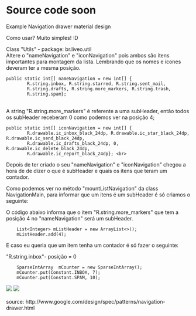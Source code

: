 Source code soon
===============================

Example Navigation drawer material design

Como usar? Muito simples! :D

Class "Utils" - package: br.liveo.util <br>
Altere o "nameNavigation" e "iconNavigation" pois ambos são itens importantes para montagem da lista. Lembrando que os nomes e ícones deveram ter a mesma posição. <br>

    public static int[] nameNavigation = new int[] {
            R.string.inbox, R.string.starred, R.string.sent_mail,
            R.string.drafts, R.string.more_markers, R.string.trash,
            R.string.spam}; 
<br>
A string "R.string.more_markers" é referente a uma subHeader, então todos os subHeader receberam 0 como podemos ver na posição 4; <br>

	public static int[] iconNavigation = new int[] {
            R.drawable.ic_inbox_black_24dp, R.drawable.ic_star_black_24dp, R.drawable.ic_send_black_24dp,
            R.drawable.ic_drafts_black_24dp, 0, R.drawable.ic_delete_black_24dp, 
            R.drawable.ic_report_black_24dp}; <br>


Depois de ter criado o seu "nameNavigation" e "iconNavigation" chegou a hora de de dizer o que é subHeader e quais os itens que teram um contador.

Como podemos ver no método "mountListNavigation" da class NavigationMain, para informar que um itens é um subHeader é só criamos o seguinte: <br>

O código abaixo informa que o item "R.string.more_markers" que tem a posição 4 no "nameNavigation" será um subHeader. <br>

        List<Integer> mListHeader = new ArrayList<>();
        mListHeader.add(4); 

E caso eu queria que um item tenha um contador é só fazer o seguinte: <br>

"R.string.inbox"- posição = 0

        SparseIntArray  mCounter = new SparseIntArray();
        mCounter.put(Constant.INBOX, 7);
        mCounter.put(Constant.SPAM, 10);


<img src="https://raw.githubusercontent.com/rudsonlive/NavigationDrawer-MaterialDesign/master/Screenshot/Screenshot_01.png"> 

<img src="https://raw.githubusercontent.com/rudsonlive/NavigationDrawer-MaterialDesign/master/Screenshot/Screenshot_02.png"> 

<br>
<br>
source: http://www.google.com/design/spec/patterns/navigation-drawer.html
